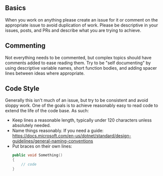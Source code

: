 ## Basics
When you work on anything please create an issue for it or comment on the appropriate issue to avoid duplication of work. 
Please be descriptive in your issues, posts, and PRs and describe what you are trying to achieve.

## Commenting
Not everything needs to be commented, but complex topics should have comments added to ease reading them. Try to be "self documenting"
by using descriptive variable names, short function bodies, and adding spacer lines between ideas where appropriate.

## Code Style
Generally this isn't much of an issue, but try to be consistent and avoid sloppy work. One of the goals is to achieve reasonably 
easy to read code to extend the life of the code base. As such:
* Keep lines a reasonable length, typically under 120 characters unless absolutely needed. 
* Name things reasonably. If you need a guide: https://docs.microsoft.com/en-us/dotnet/standard/design-guidelines/general-naming-conventions
* Put braces on their own lines:
    ~~~~cpp
    public void Something()
    {
        // code
    }
    ~~~~
